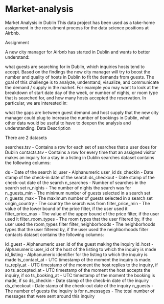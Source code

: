 # Market-analysis
Market Analysis in Dublin
This data project has been used as a take-home assignment in the recruitment process for the data science positions at Airbnb.

Assignment

A new city manager for Airbnb has started in Dublin and wants to better understand:

what guests are searching for in Dublin,
which inquiries hosts tend to accept.
Based on the findings the new city manager will try to boost the number and quality of hosts in Dublin to fit the demands from guests. The goal of this challenge is to analyze, understand, visualize, and communicate the demand / supply in the market. For example you may want to look at the breakdown of start date day of the week, or number of nights, or room type that is searched for, and how many hosts accepted the reservation. In particular, we are interested in:

what the gaps are between guest demand and host supply that the new city manager could plug to increase the number of bookings in Dublin,
what other data would be useful to have to deepen the analysis and understanding.
Data Description

There are 2 datasets

searches.tsv - Contains a row for each set of searches that a user does for Dublin
contacts.tsv - Contains a row for every time that an assigned visitor makes an inquiry for a stay in a listing in Dublin
searches dataset contains the following columns:

ds - Date of the search
id_user - Alphanumeric user_id
ds_checkin - Date stamp of the check-in date of the search
ds_checkout - Date stamp of the check-out date of the search
n_searches - Number of searches in the search set
n_nights - The number of nights the search was for
n_guests_min - The minimum number of guests selected in a search set
n_guests_max - The maximum number of guests selected in a search set
origin_country - The country the search was from
filter_price_min - The value of the lower bound of the price filter, if the user used it
filter_price_max - The value of the upper bound of the price filter, if the user used it
filter_room_types - The room types that the user filtered by, if the user used the room_types filter
filter_neighborhoods - The neighborhoods types that the user filtered by, if the user used the neighborhoods filter
contacts dataset contains the following columns:

id_guest - Alphanumeric user_id of the guest making the inquiry
id_host - Alphanumeric user_id of the host of the listing to which the inquiry is made
id_listing - Alphanumeric identifier for the listing to which the inquiry is made
ts_contact_at - UTC timestamp of the moment the inquiry is made.
ts_reply_at - UTC timestamp of the moment the host replies to the inquiry, if so
ts_accepted_at - UTC timestamp of the moment the host accepts the inquiry, if so
ts_booking_at - UTC timestamp of the moment the booking is made, if so
ds_checkin - Date stamp of the check-in date of the inquiry
ds_checkout - Date stamp of the check-out date of the inquiry
n_guests - The number of guests the inquiry is for
n_messages - The total number of messages that were sent around this inquiry
